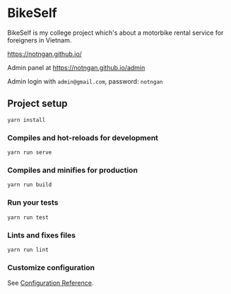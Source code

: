 # BikeSelf

BikeSelf is my college project which's about a motorbike rental service for foreigners in Vietnam.

https://notngan.github.io/

Admin panel at https://notngan.github.io/admin

Admin login with `admin@gmail.com`, password: `notngan` 

## Project setup
```
yarn install
```

### Compiles and hot-reloads for development
```
yarn run serve
```

### Compiles and minifies for production
```
yarn run build
```

### Run your tests
```
yarn run test
```

### Lints and fixes files
```
yarn run lint
```

### Customize configuration
See [Configuration Reference](https://cli.vuejs.org/config/).
